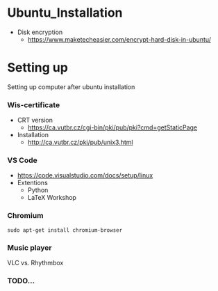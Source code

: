 # Ubuntu_Installation
* Disk encryption
	* https://www.maketecheasier.com/encrypt-hard-disk-in-ubuntu/

# Setting up
Setting up computer after ubuntu installation

### Wis-certificate
* CRT version
	* https://ca.vutbr.cz/cgi-bin/pki/pub/pki?cmd=getStaticPage
* Installation
	* http://ca.vutbr.cz/pki/pub/unix3.html

### VS Code
* https://code.visualstudio.com/docs/setup/linux
* Extentions
	* Python
	* LaTeX Workshop

### Chromium
```
sudo apt-get install chromium-browser
```

### Music player
VLC vs. Rhythmbox

### TODO...
